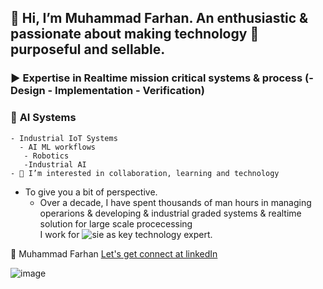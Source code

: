 ## 👋 Hi, I’m Muhammad Farhan. An enthusiastic & passionate about making technology 🚀 purposeful and sellable.  
  ### ▶️  Expertise in  Realtime mission critical systems & process (- Design - Implementation - Verification)
  ### 🤖 **AI** Systems 
    - Industrial IoT Systems
      - AI ML workflows
       - Robotics
       -Industrial AI   
    - 👀 I’m interested in collaboration, learning and technology
  - To give you a bit of perspective. 
    -  Over a decade, I have spent thousands of man hours in managing operarions & developing & industrial graded systems & realtime solution for large scale procecessing  
  I work for ![sie](https://github.com/intigration/intigration/assets/25178774/bb7918ca-8f4f-4e1d-ad5e-fe6d8254fef4) as key technology expert.


💼 Muhammad Farhan [Let's get connect at linkedIn](https://www.linkedin.com/in/engr-farhan/)

![image](https://github.com/intigration/intigration/assets/25178774/4afd726e-7ac7-4071-b52b-47dd2fcd231d)

